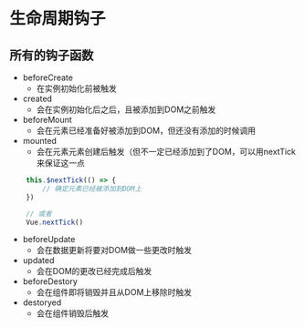 # 生命周期钩子

## 所有的钩子函数

- beforeCreate
  - 在实例初始化前被触发
- created
  - 会在实例初始化后之后，且被添加到DOM之前触发
- beforeMount
  - 会在元素已经准备好被添加到DOM，但还没有添加的时候调用
- mounted
  - 会在元素元素创建后触发（但不一定已经添加到了DOM，可以用nextTick来保证这一点
  
```js
    this.$nextTick(() => {
        // 确定元素已经被添加到DOM上
    })

    // 或者
    Vue.nextTick()
```

- beforeUpdate
  - 会在数据更新将要对DOM做一些更改时触发
- updated
  - 会在DOM的更改已经完成后触发
- beforeDestory
  - 会在组件即将销毁并且从DOM上移除时触发
- destoryed
  - 会在组件销毁后触发
